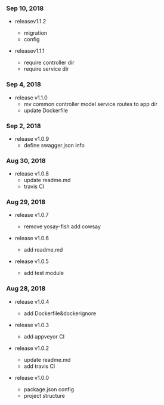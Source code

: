### Sep 10, 2018

  * releasev1.1.2
    * migration
    * config
  
  * releasev1.1.1 
    * require controller dir 
    * require service dir
    
### Sep 4, 2018

  * release v1.1.0 
    * mv common controller model service routes to app dir	
    * update Dockerfile
    
### Sep 2, 2018
  
  * release v1.0.9
    * define swagger.json info
    
### Aug 30, 2018

  * release v1.0.8
    * update readme.md
    * travis CI
    
### Aug 29, 2018
  
  * release v1.0.7
    * remove yosay-fish add cowsay
    
  * release v1.0.6
    * add readme.md
  
  * release v1.0.5
    * add test module
    
### Aug 28, 2018

  * release v1.0.4 
    * add Dockerfile&dockerignore	
    
  * release v1.0.3
    * add appveyor CI	

  * release v1.0.2 
    * update readme.md 
    * add travis CI
    
  * release v1.0.0 
    * package.json config 
    * project structure
